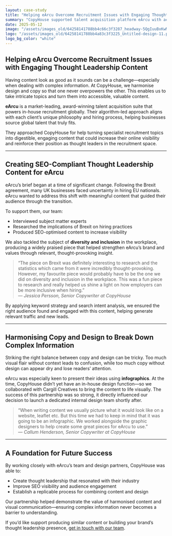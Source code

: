 ```yaml
---
layout: case-study
title: "Helping eArcu Overcome Recruitment Issues with Engaging Thought Leadership Content"
summary: "CopyHouse supported talent acquisition platform eArcu with accessible, SEO-driven thought leadership and infographic content—breaking down complex topics to boost credibility and engagement."
date: 2025-05-12
image: "/assets/images_old/64258141788bb4c66c3f3287_headway-5QgIuuBxKwM-unsplash-1536x1024.jpeg"
logo: "/assets/images_old/64258141788bb4a83c3f3225_Untitled-design-11.png"
logo_bg_color: "white"
---
```


## Helping eArcu Overcome Recruitment Issues with Engaging Thought Leadership Content

Having content look as good as it sounds can be a challenge—especially when dealing with complex information. At CopyHouse, we harmonise design and copy so that one never overpowers the other. This enables us to take intricate topics and turn them into accessible, valuable content.

**eArcu** is a market-leading, award-winning talent acquisition suite that powers in-house recruitment globally. Their algorithm-led approach aligns with each client’s unique philosophy and hiring process, helping businesses source global talent that truly fits.

They approached CopyHouse for help turning specialist recruitment topics into digestible, engaging content that could increase their online visibility and reinforce their position as thought leaders in the recruitment space.

---

## Creating SEO-Compliant Thought Leadership Content for eArcu

eArcu’s brief began at a time of significant change. Following the Brexit agreement, many UK businesses faced uncertainty in hiring EU nationals. eArcu wanted to address this shift with meaningful content that guided their audience through the transition.

To support them, our team:

- Interviewed subject matter experts
- Researched the implications of Brexit on hiring practices
- Produced SEO-optimised content to increase visibility

We also tackled the subject of **diversity and inclusion** in the workplace, producing a widely praised piece that helped strengthen eArcu’s brand and values through relevant, thought-provoking insight.

> “The piece on Brexit was definitely interesting to research and the statistics which came from it were incredibly thought-provoking. However, my favourite piece would probably have to be the one we did on diversity and inclusion in the workplace. This was a fun piece to research and really helped us shine a light on how employers can be more inclusive when hiring.”  
> — *Jessica Persson, Senior Copywriter at CopyHouse*

By applying keyword strategy and search intent analysis, we ensured the right audience found and engaged with this content, helping generate relevant traffic and new leads.

---

## Harmonising Copy and Design to Break Down Complex Information

Striking the right balance between copy and design can be tricky. Too much visual flair without context leads to confusion, while too much copy without design can appear dry and lose readers’ attention.

eArcu was especially keen to present their ideas using **infographics**. At the time, CopyHouse didn’t yet have an in-house design function—so we collaborated with Cargill Creatives to bring the content to life visually. The success of this partnership was so strong, it directly influenced our decision to launch a dedicated internal design team shortly after.

> “When writing content we usually picture what it would look like on a website, leaflet etc. But this time we had to keep in mind that it was going to be an infographic. We worked alongside the graphic designers to help create some great pieces for eArcu to use.”  
> — *Callum Henderson, Senior Copywriter at CopyHouse*

---

## A Foundation for Future Success

By working closely with eArcu’s team and design partners, CopyHouse was able to:

- Create thought leadership that resonated with their industry
- Improve SEO visibility and audience engagement
- Establish a replicable process for combining content and design

Our partnership helped demonstrate the value of harmonised content and visual communication—ensuring complex information never becomes a barrier to understanding.

If you’d like support producing similar content or building your brand’s thought leadership presence, [get in touch with our team](https://www.copyhouse.io/contact).
